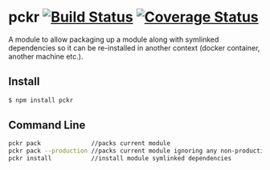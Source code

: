 # pckr [![Build Status](https://travis-ci.org/iamcdonald/pckr.svg?branch=master)](https://travis-ci.org/iamcdonald/pckr) [![Coverage Status](https://coveralls.io/repos/iamcdonald/pckr/badge.svg?branch=master&service=github)](https://coveralls.io/github/iamcdonald/pckr?branch=master)

A module to allow packaging up a module along with symlinked dependencies so it can be re-installed in another context (docker container, another machine etc.).

## Install

```sh
$ npm install pckr
```

## Command Line
```sh
pckr pack              //packs current module
pckr pack --production //packs current module ignoring any non-production symlinked dependencies
pckr install           //install module symlinked dependencies
```
